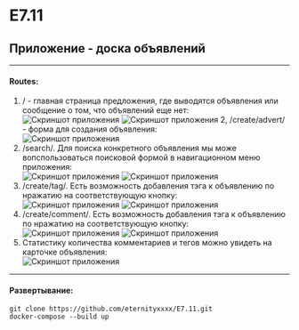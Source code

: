 # E7.11
## Приложение - доска объявлений
___
#### Routes:
1. / - главная страница предложения, где выводятся объявления или сообщение о том, что объявлений еще нет:<br>
![Скриншот приложения](./screenshots/1.png)
![Скриншот приложения](./screenshots/2.png)
2, /create/advert/ - форма для создания объявления:<br>
![Скриншот приложения](./screenshots/3.png)
3. /search/<query>. Для поиска конкретного объявления мы може вопспользоваться поисковой формой в навигационном меню приложения:<br>
![Скриншот приложения](./screenshots/4.png)
![Скриншот приложения](./screenshots/5.png)
4. /create/tag/<ObjectID>. Есть возможность добавления тэга к объявлению по нражатию на соответствующую кнопку:<br>
![Скриншот приложения](./screenshots/6.png)
![Скриншот приложения](./screenshots/7.png)
5. /create/comment/<ObjectID>. Есть возможность добавления тэга к объявлению по нражатию на соответствующую кнопку:<br>
![Скриншот приложения](./screenshots/8.png)
![Скриншот приложения](./screenshots/9.png)
6. Статистику количества комментариев и тегов можно увидеть на карточке объявления:<br>
![Скриншот приложения](./screenshots/10.png)
___
#### Развертывание:
```git clone https://github.com/eternityxxxx/E7.11.git```  
```docker-compose --build up```
